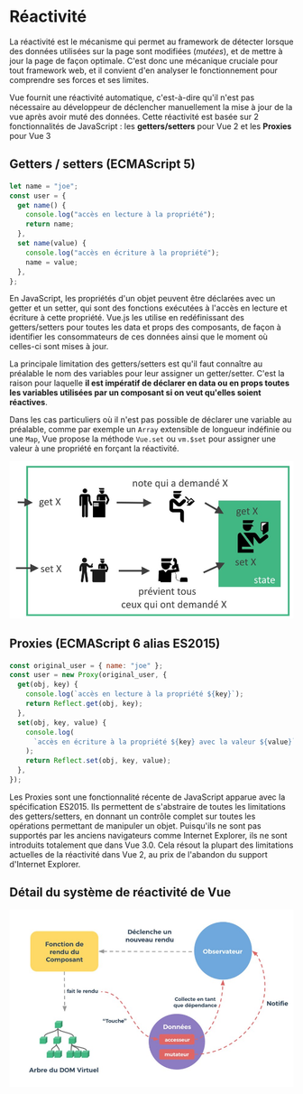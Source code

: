 # Réactivité

La réactivité est le mécanisme qui permet au framework de détecter lorsque des données utilisées sur la page sont modifiées (_mutées_), et de mettre à jour la page de façon optimale. C'est donc une mécanique cruciale pour tout framework web, et il convient d'en analyser le fonctionnement pour comprendre ses forces et ses limites.

Vue fournit une réactivité automatique, c'est-à-dire qu'il n'est pas nécessaire au développeur de déclencher manuellement la mise à jour de la vue après avoir muté des données. Cette réactivité est basée sur 2 fonctionnalités de JavaScript : les **getters/setters** pour Vue 2 et les **Proxies** pour Vue 3

## Getters / setters (ECMAScript 5)

```js
let name = "joe";
const user = {
  get name() {
    console.log("accès en lecture à la propriété");
    return name;
  },
  set name(value) {
    console.log("accès en écriture à la propriété");
    name = value;
  },
};
```

En JavaScript, les propriétés d'un objet peuvent être déclarées avec un getter et un setter, qui sont des fonctions exécutées à l'accès en lecture et écriture à cette propriété. Vue.js les utilise en redéfinissant des getters/setters pour toutes les data et props des composants, de façon à identifier les consommateurs de ces données ainsi que le moment où celles-ci sont mises à jour.

La principale limitation des getters/setters est qu'il faut connaître au préalable le nom des variables pour leur assigner un getter/setter. C'est la raison pour laquelle **il est impératif de déclarer en data ou en props toutes les variables utilisées par un composant si on veut qu'elles soient réactives**.

Dans les cas particuliers où il n'est pas possible de déclarer une variable au préalable, comme par exemple un `Array` extensible de longueur indéfinie ou une `Map`, Vue propose la méthode `Vue.set` ou `vm.$set` pour assigner une valeur à une propriété en forçant la réactivité.

![Principe de réactivité basé sur les getters/setters](../../assets/getters-setters_fr.jpg)

## Proxies (ECMAScript 6 alias ES2015)

```js
const original_user = { name: "joe" };
const user = new Proxy(original_user, {
  get(obj, key) {
    console.log(`accès en lecture à la propriété ${key}`);
    return Reflect.get(obj, key);
  },
  set(obj, key, value) {
    console.log(
      `accès en écriture à la propriété ${key} avec la valeur ${value}`
    );
    return Reflect.set(obj, key, value);
  },
});
```

Les Proxies sont une fonctionnalité récente de JavaScript apparue avec la spécification ES2015. Ils permettent de s'abstraire de toutes les limitations des getters/setters, en donnant un contrôle complet sur toutes les opérations permettant de manipuler un objet. Puisqu'ils ne sont pas supportés par les anciens navigateurs comme Internet Explorer, ils ne sont introduits totalement que dans Vue 3.0. Cela résout la plupart des limitations actuelles de la réactivité dans Vue 2, au prix de l'abandon du support d'Internet Explorer.

## Détail du système de réactivité de Vue

![Schéma du système de réactivité de Vue](../../assets/vue-reactivity_fr.jpg)
